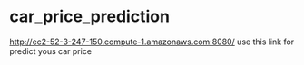 # car_price_prediction
http://ec2-52-3-247-150.compute-1.amazonaws.com:8080/
use this link for predict yous car price
